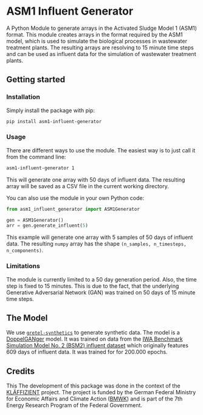 # ASM1 Influent Generator

A Python Module to generate arrays in the Activated Sludge Model 1 (ASM1) format.
This module creates arrays in the format required by the ASM1 model, which is used to simulate the biological processes in wastewater treatment plants. The resulting arrays are resolving to 15 minute time steps and can be used as influent data for the simulation of wastewater treatment plants.


## Getting started

### Installation
Simply install the package with pip:

```bash
pip install asm1-influent-generator
```

### Usage
There are different ways to use the module. The easiest way is to just call it from the command line:

```bash
asm1-influent-generator 1
```
This will generate one array with 50 days of influent data. The resulting array will be saved as a CSV file in the current working directory.

You can also use the module in your own Python code:

```python
from asm1_influent_generator import ASM1Generator

gen = ASM1Generator()
arr = gen.generate_influent(5)
```

This example will generate one array with 5 samples of 50 days of influent data.
The resulting `numpy` array has the shape `(n_samples, n_timesteps, n_components)`.

### Limitations
The module is currently limited to a 50 day generation period. Also, the time step is fixed to 15 minutes.
This is due to the fact, that the underlying Generative Adversarial Network (GAN) was trained on 50 days of 15 minute time steps.


## The Model

We use [`gretel-synthetics`] to generate synthetic data. The model is a [DoppelGANger] model. It was trained on data from the [IWA Benchmark Simulation Model No. 2 (BSM2) influent dataset](https://iwaponline.com/ebooks/book-pdf/650794/wio9781780401171.pdf) which originally features 609 days of influent data. It was trained for for 200.000 epochs.

## Credits
This
The development of this package was done in the context of the [KLÄFFIZIENT] project. The project is funded by the German Federal Ministry for Economic Affairs and Climate Action ([BMWK]) and is part of the 7th Energy Research Program of the Federal Government.



[`gretel-synthetics`]: https://github.com/gretelai/gretel-synthetics
[DoppelGANger]: http://arxiv.org/abs/1909.13403
[KLÄFFIZIENT]: https://www.evt.tf.fau.de/forschung/schwerpunktekarl/ag-energiesysteme/bmwi-projekt-klaeffizient/
[BMWK]: http://bmwk.de/

